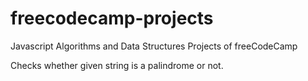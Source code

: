 # freecodecamp-projects
Javascript Algorithms and Data Structures Projects of freeCodeCamp

Checks whether given string is a palindrome or not.
